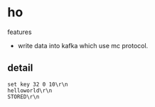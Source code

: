 # ho

features
- write data into  kafka which use  mc protocol. 



## detail 

```shell
set key 32 0 10\r\n
helloworld\r\n
STORED\r\n
```